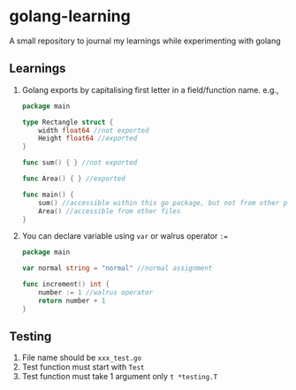 # golang-learning

A small repository to journal my learnings while experimenting with golang

## Learnings

1. Golang exports by capitalising first letter in a field/function name. e.g.,
    ```go
    package main
    
    type Rectangle struct {
        width float64 //not exported
        Height float64 //exported
    }
    
    func sum() { } //not exported
    
    func Area() { } //exported
    
    func main() {
        sum() //accessible within this go package, but not from other packages 
        Area() //accessible from other files
    }
    ```
1. You can declare variable using `var` or walrus operator `:=`
   ```go
   package main

   var normal string = "normal" //normal assignment

   func increment() int {
       number := 1 //walrus operator
       return number + 1
   }
   ```

## Testing

1. File name should be `xxx_test.go`
1. Test function must start with `Test`
1. Test function must take 1 argument only `t *testing.T`